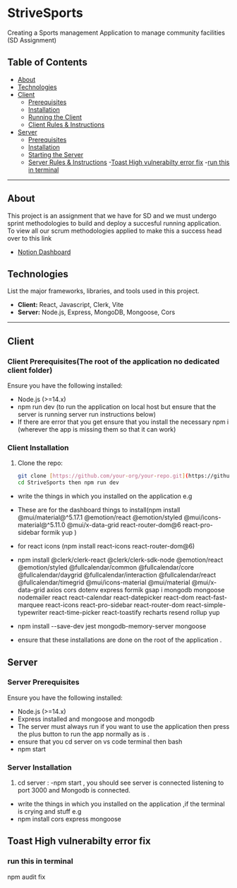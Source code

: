 # StriveSports

Creating a Sports management Application to manage community facilities (SD Assignment)

## Table of Contents
- [About](#about)
- [Technologies](#technologies)
- [Client](#client)
  - [Prerequisites](#client-prerequisites)
  - [Installation](#client-installation)
  - [Running the Client](#running-the-client)
  - [Client Rules & Instructions](#client-rules--instructions)
- [Server](#server)
  - [Prerequisites](#server-prerequisites)
  - [Installation](#server-installation)
  - [Starting the Server](#starting-the-server)
  - [Server Rules & Instructions](#server-rules--instructions)
-[Toast High vulnerabilty error fix](#high-severity-vulnerabilities)
  -[run this in terminal](#run-npm)


---

## About

This project is an assignment that we have for SD and we must undergo sprint methodologies to build and deploy a succesful running application.
To view all our scrum methodologies applied to make this a success head over to this link
- [Notion Dashboard](https://www.notion.so/SD-Project-1cce71bbe6ed80748a4ee19f4457aaf6?pvs=4)


## Technologies

List the major frameworks, libraries, and tools used in this project.

- **Client:** React, Javascript, Clerk, Vite
- **Server:** Node.js, Express, MongoDB, Mongoose, Cors

---

## Client

### Client Prerequisites(The root of the application no dedicated client folder)

Ensure you have the following installed:

- Node.js (>=14.x)
- npm run dev (to run the application on local host but ensure that the server is running server run instructions below)
- If there are error that you get ensure that you install the necessary npm i (wherever the app is missing them so that it can work)

### Client Installation

1. Clone the repo:
   ```bash
   git clone [https://github.com/your-org/your-repo.git](https://github.com/Rellow09-code/StriveSports.git)
   cd StriveSports then npm run dev
  - write the things in which you installed on the application e.g
    
  - These are for the dashboard things to install(npm install @mui/material@^5.17.1 @emotion/react @emotion/styled @mui/icons-material@^5.11.0 @mui/x-data-grid react-router-dom@6 react-pro-sidebar formik yup
)
  - for react icons (npm install react-icons react-router-dom@6)
  - npm install @clerk/clerk-react @clerk/clerk-sdk-node @emotion/react @emotion/styled @fullcalendar/common @fullcalendar/core @fullcalendar/daygrid @fullcalendar/interaction @fullcalendar/react @fullcalendar/timegrid @mui/icons-material @mui/material @mui/x-data-grid axios cors dotenv express formik gsap i mongodb mongoose nodemailer react react-calendar react-datepicker react-dom react-fast-marquee react-icons react-pro-sidebar react-router-dom react-simple-typewriter react-time-picker react-toastify recharts resend rollup yup
  - npm install --save-dev jest mongodb-memory-server mongoose
  - ensure that these installations are done on the root of the application .

## Server

### Server Prerequisites

Ensure you have the following installed:

- Node.js (>=14.x)
- Express installed and mongoose and mongodb
- The server must always run if you want to use the application then press the plus button to run the app normally as is .
- ensure that you cd server on vs code terminal then bash
- npm start

### Server Installation

1. cd server :
  -npm start , you should see server is connected listening to port 3000 and Mongodb is connected.
  - write the things in which you installed on the application ,if the terminal is crying and stuff e.g
  - npm install cors express mongoose

## Toast High vulnerabilty error fix
### run this in terminal
npm audit fix
